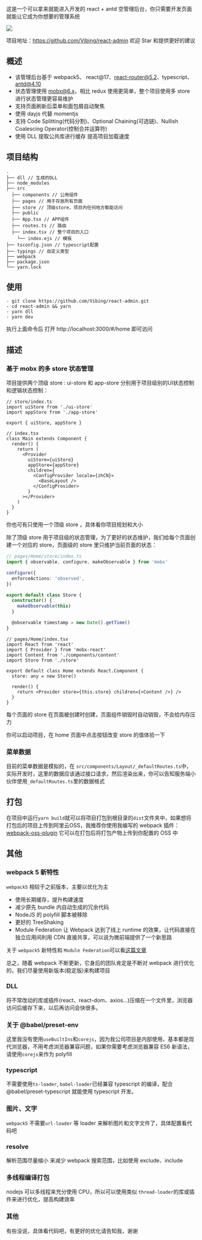 这是一个可以拿来就能进入开发的 react + antd 空管理后台，你只需要开发页面就能让它成为你想要的管理系统

![](https://tva1.sinaimg.cn/large/008i3skNly1gqd6246oloj315d0q3q41.jpg)

项目地址：https://github.com/Vibing/react-admin 欢迎 Star 和提供更好的建议

## 概述

- 该管理后台基于 webpack5、 react@17、react-router@5.2、typescript、antd@4.10 
- 状态管理使用 mobx@6.x，相比 redux 使用更简单，整个项目使用多 store 进行状态管理更容易维护
- 支持页面刷新后菜单和面包屑自动聚焦
- 使用 dayjs 代替 momentjs
- 支持 Code Splitting(代码分割)、Optional Chaining(可选链)、Nullish Coalescing Operator(控制合并运算符)
- 使用 DLL 提取公共库进行缓存 提高项目加载速度

## 项目结构

```
.
├── dll // 生成的DLL
├── node_modules
├── src 
  ├── components // 公用组件
  ├── pages // 用于存放所有页面
  ├── store // 顶级store，项目内任何地方都能访问
  ├── public 
  ├── App.tsx // APP组件
  ├── routes.ts // 路由
  ├── index.tsx // 整个项目的入口
	└── index.ejs // 模板
├── tsconfig.json // typescript配置
├── typings // 自定义类型
├── webpack
├── package.json
└── yarn.lock
```

## 使用

```shell
- git clone https://github.com/Vibing/react-admin.git
- cd react-admin && yarn
- yarn dll
- yarn dev
```

执行上面命令后 打开 http://localhost:3000/#/home 即可访问

## 描述

### 基于 mobx 的多 store 状态管理

项目提供两个顶级 store : ui-store 和 app-store 分别用于项目级别的UI状态控制和逻辑状态控制：

```tsx
// store/index.ts
import uiStore from './ui-store'
import appStore from './app-store'

export { uiStore, appStore }

// index.tsx
class Main extends Component {
  render() {
    return (
      <Provider
        uiStore={uiStore}
        appStore={appStore}
        children={
          <ConfigProvider locale={zhCN}>
            <BaseLayout />
          </ConfigProvider>
        }
      ></Provider>
    )
  }
}
```

你也可有只使用一个顶级 store ，具体看你项目规划和大小

除了顶级 store 用于项目级的状态管理，为了更好的状态维护，我们给每个页面创建一个对应的 store，页面级的 store 里只维护当前页面的状态：

```typescript
// pages/Home/store/index.ts
import { observable, configure, makeObservable } from 'mobx'

configure({
  enforceActions: 'observed',
})

export default class Store {
  constructor() {
    makeObservable(this)
  }

  @observable timestamp = new Date().getTime()
}
```



```tsx
// pages/Home/index.tsx
import React from 'react'
import { Provider } from 'mobx-react'
import Content from './components/content'
import Store from './store'

export default class Home extends React.Component {
  store: any = new Store()

  render() {
    return <Provider store={this.store} children={<Content />} />
  }
}
```

每个页面的 store 在页面被创建时创建，页面组件销毁时自动销毁，不会给内存压力

你可以启动项目，在 home 页面中点击按钮改变 store 的值体验一下

### 菜单数据

目前的菜单数据是模拟的，在 `src/components/Layout/_defaultRoutes.ts`中，实际开发时，这里的数据应该通过接口请求，然后渲染出来，你可以告知服务端小伙伴使用`_defaultRoutes.ts`里的数据格式

## 打包

在项目中运行`yarn build`就可以将项目打包到根目录的`dist`文件夹中，如果想将打包后的项目上传到阿里云OSS，我推荐你使用我编写的 webpack 插件：[webpack-oss-plugin](https://github.com/Vibing/webpack-oss-plugin) 它可以在打包后将打包产物上传到你配置的 OSS 中

## 其他

### webpack 5 新特性

`webpack5` 相较于之前版本，主要以优化为主

- 使用长期缓存，提升构建速度
- 减少原先 bundle 内自动生成的冗余代码
- NodeJS 的 polyfill 脚本被移除
- 更好的 TreeShaking
- Module Federation 让 Webpack 达到了线上 runtime 的效果，让代码直接在独立应用间利用 CDN 直接共享，可以说为微前端提供了一个新思路

关于 `webpack5` 新特性和 `Module Federation`可以看[这篇文章](https://blog.towavephone.com/webpack-v5-new-feature)

总之，随着 webpack 不断更新，它身后的团队肯定是不断对 webpack 进行优化的，我们尽量使用新版本(稳定版)来构建项目

### DLL

将不常改动的库或插件(react、react-dom、axios...)压缩在一个文件里，浏览器访问后缓存下来，以后再访问会快很多。

### 关于 @babel/preset-env

这里我没有使用`useBuiltIns`和`corejs`，因为我公司项目是内部使用，基本都是现代浏览器，不用考虑浏览器兼容问题，如果你需要考虑浏览器兼容 ES6 新语法，请使用`corejs`来作为 polyfill

### typescript

不需要使用`ts-loader`, `babel-loader`已经兼容 typescript 的编译，配合 @babel/preset-typescript 就能使用 typescript 开发。

### 图片、文字

`webpack5` 不需要`url-loader` 等 loader 来解析图片和文字文件了，具体配置看代码吧

### resolve

解析范围尽量缩小 来减少 webpack 搜索范围，比如使用 exclude、include

### 多线程编译打包

nodejs 可以多线程来充分使用 CPU，所以可以使用类似 `thread-loader`的库或插件来进行优化，提高构建效率

### 其他

有些没说，具体看代码吧，有更好的优化请告知我，谢谢






